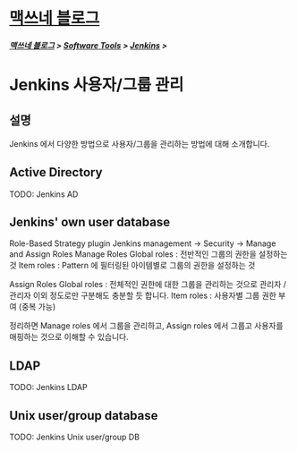 <link rel="stylesheet" type="text/css" href="/css/style-header.css">
<link href="https://cdn.jsdelivr.net/npm/bootstrap@5.3.0-alpha1/dist/css/bootstrap.min.css" rel="stylesheet" integrity="sha384-GLhlTQ8iRABdZLl6O3oVMWSktQOp6b7In1Zl3/Jr59b6EGGoI1aFkw7cmDA6j6gD" crossorigin="anonymous">

<div class="sticky-top bg-white pt-1 pb-2">
<h1><a href="/">맥쓰네 블로그</a></h1>
<h5> 
<a href="/">맥쓰네 블로그</a>
>
<a href="/software_tools/">Software Tools</a>
>
<a href="/software_tools/jenkins/">Jenkins</a>
>
</h5>
</div>

# Jenkins 사용자/그룹 관리
## 설명
Jenkins 에서 다양한 방법으로 사용자/그룹을 관리하는 방법에 대해 소개합니다.

## Active Directory
TODO: Jenkins AD 

## Jenkins' own user database
Role-Based Strategy plugin
Jenkins management -> Security -> Manage and Assign Roles
Manage Roles
Global roles : 전반적인 그룹의 권한을 설정하는 것
Item roles : Pattern 에 필터링된 아이템별로 그룹의 권한을 설정하는 것

Assign Roles
Global roles : 전체적인 권한에 대한 그룹을 관리하는 것으로 관리자 / 관리자 이외 정도로만 구분해도 충분할 듯 합니다.
Item roles : 사용자별 그룹 권한 부여 (중복 가능)

정리하면 Manage roles 에서 그룹을 관리하고, Assign roles 에서 그룹고 사용자를 매핑하는 것으로 이해할 수 있습니다.

## LDAP
TODO: Jenkins LDAP

## Unix user/group database
TODO: Jenkins Unix user/group DB
